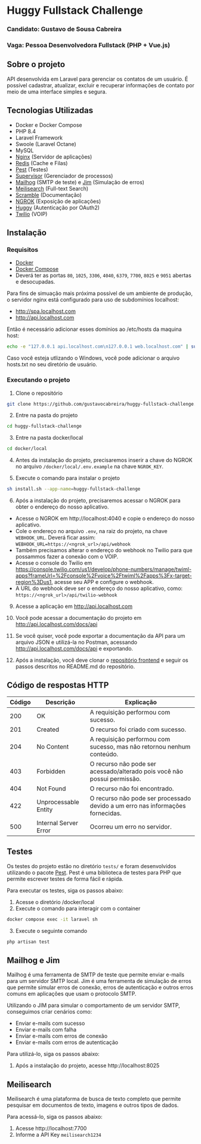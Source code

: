 # Huggy Fullstack Challenge

### Candidato: Gustavo de Sousa Cabreira
### Vaga: Pessoa Desenvolvedora Fullstack (PHP + Vue.js)

## Sobre o projeto

API desenvolvida em Laravel para gerenciar os contatos de um usuário. É possível cadastrar, atualizar, excluir e recuperar informações de contato por meio de uma interface simples e segura.

## Tecnologias Utilizadas

- Docker e Docker Compose
- PHP 8.4
- Laravel Framework
- Swoole (Laravel Octane)
- MySQL
- [Nginx](https://www.nginx.com/) (Servidor de aplicações)
- [Redis](https://redis.io/) (Cache e Filas)
- [Pest](https://pestphp.com/) (Testes)
- [Supervisor](https://github.com/ochinchina/supervisord) (Gerenciador de processos)
- [Mailhog](https://github.com/mailhog/MailHog) (SMTP de teste) e [Jim](https://github.com/mailhog/MailHog/blob/master/docs/JIM.md) (Simulação de erros)
- [Meilisearch](https://www.meilisearch.com/) (Full-text Search)
- [Scramble](https://scramble.dedoc.co/) (Documentação)
- [NGROK](https://ngrok.com/) (Exposição de aplicações)
- [Huggy](https://www.huggy.io/pt-br) (Autenticação por OAuth2)
- [Twilio](https://www.twilio.com/) (VOIP)

## Instalação

### Requisitos

- [Docker](https://docs.docker.com/engine/install/)
- [Docker Compose](https://docs.docker.com/compose/install/)
- Deverá ter as portas `80`, `1025`, `3306`, `4040`, `6379`, `7700`, `8025` e `9051` abertas e desocupadas.

Para fins de simuação mais próxima possível de um ambiente de produção, o servidor nginx está configurado para uso de subdomínios localhost:

- http://spa.localhost.com
- http://api.localhost.com

Então é necessário adicionar esses domínios ao /etc/hosts da maquina host:

```bash
echo -e "127.0.0.1 api.localhost.com\n127.0.0.1 web.localhost.com" | sudo tee -a /etc/hosts
```

Caso você esteja utlizando o Windows, você pode adicionar o arquivo hosts.txt no seu diretório de usuário.

### Executando o projeto

1. Clone o repositório

```bash
git clone https://github.com/gustavocabreira/huggy-fullstack-challenge.git
```

2. Entre na pasta do projeto

```bash
cd huggy-fullstack-challenge
```

3. Entre na pasta docker/local

```bash
cd docker/local
```
4. Antes da instalação do projeto, precisaremos inserir a chave do NGROK no arquivo `/docker/local/.env.example` na chave `NGROK_KEY`.

5. Execute o comando para instalar o projeto

```bash
sh install.sh --app-name=huggy-fullstack-challenge
```

6. Após a instalação do projeto, precisaremos acessar o NGROK para obter o endereço do nosso aplicativo.
- Acesse o NGROK em http://localhost:4040 e copie o endereço do nosso aplicativo.
- Cole o endereço no arquivo `.env`, na raiz do projeto, na chave `WEBHOOK_URL`. Deverá ficar assim: `WEBHOOK_URL=https://<ngrok_url>/api/webhook`
- Também precisamos alterar o endereço do webhook no Twilio para que possammos fazer a conexão com o VOIP.
- Acesse o console do Twilio em https://console.twilio.com/us1/develop/phone-numbers/manage/twiml-apps?frameUrl=%2Fconsole%2Fvoice%2Ftwiml%2Fapps%3Fx-target-region%3Dus1, acesse seu APP e configure o webhook.
- A URL do webhook deve ser o endereço do nosso aplicativo, como: `https://<ngrok_url>/api/twilio-webhook`

9. Acesse a aplicação em http://api.localhost.com

10. Você pode acessar a documentação do projeto em http://api.localhost.com/docs/api

11. Se você quiser, você pode exportar a documentação da API para um arquivo JSON e utilizá-la no Postman, acessando http://api.localhost.com/docs/api e exportando.

12. Após a instalação, você deve clonar o [repositório frontend](https://github.com/gustavocabreira/huggy-fullstack-challenge-spa) e seguir os passos descritos no README.md do repositório.

## Código de respostas HTTP

| Código | Descrição             | Explicação                                                                     | 
|--------|-----------------------|--------------------------------------------------------------------------------|
| 200    | OK                    | A requisição performou com sucesso.                                            |
| 201    | Created               | O recurso foi criado com sucesso.                                              |
| 204    | No Content            | A requisição performou com sucesso, mas não retornou nenhum conteúdo.          |
| 403    | Forbidden             | O recurso não pode ser acessado/alterado pois você não possui permissão.       |
| 404    | Not Found             | O recurso não foi encontrado.                                                  |
| 422    | Unprocessable Entity  | O recurso não pode ser processado devido a um erro nas informações fornecidas. |
| 500    | Internal Server Error | Ocorreu um erro no servidor.                                                   |

## Testes

Os testes do projeto estão no diretório `tests/` e foram desenvolvidos utilizando o pacote [Pest](https://pestphp.com/docs/installation).
Pest é uma biblioteca de testes para PHP que permite escrever testes de forma fácil e rápida.

Para executar os testes, siga os passos abaixo:

1. Acesse o diretório /docker/local
2. Execute o comando para interagir com o container

```bash
docker compose exec -it laravel sh
```

3. Execute o seguinte comando

```bash
php artisan test
```

## Mailhog e Jim

Mailhog é uma ferramenta de SMTP de teste que permite enviar e-mails para um servidor SMTP local.
Jim é uma ferramenta de simulação de erros que permite simular erros de conexão, erros de autenticação e outros erros comuns em aplicações que usam o protocolo SMTP.

Utilizando o JIM para simular o comportamento de um servidor SMTP, conseguimos criar cenários como:
- Enviar e-mails com sucesso
- Enviar e-mails com falha
- Enviar e-mails com erros de conexão
- Enviar e-mails com erros de autenticação

Para utilizá-lo, siga os passos abaixo:

1. Após a instalação do projeto, acesse http://localhost:8025

## Meilisearch

Meilisearch é uma plataforma de busca de texto completo que permite pesquisar em documentos de texto, imagens e outros tipos de dados.

Para acessá-lo, siga os passos abaixo:

1. Acesse http://localhost:7700
2. Informe a API Key `meilisearch1234`
